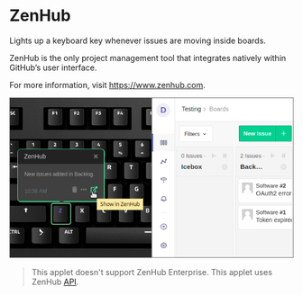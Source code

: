 # ZenHub

Lights up a keyboard key whenever issues are moving inside boards.

ZenHub is the only project management tool that integrates natively within GitHub’s user interface.

For more information, visit <https://www.zenhub.com>.

![ZenHub on a Das Keybaord Q](assets/image.png "Das Keyboard ZenHub applet")

> This applet doesn't support ZenHub Enterprise.
This applet uses ZenHub [API](https://github.com/ZenHubIO/API).

